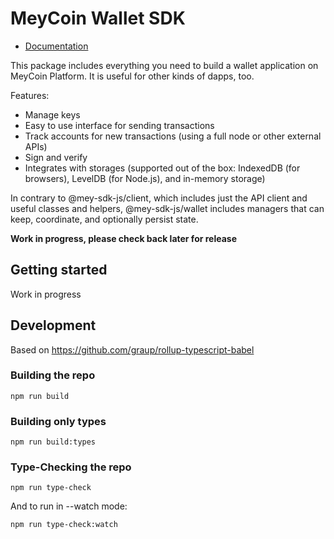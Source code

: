# MeyCoin Wallet SDK

- [Documentation](https://mey-wallet.readthedocs.io/)

This package includes everything you need to build a wallet application on MeyCoin Platform.
It is useful for other kinds of dapps, too.

Features:

- Manage keys
- Easy to use interface for sending transactions
- Track accounts for new transactions (using a full node or other external APIs)
- Sign and verify
- Integrates with storages (supported out of the box: IndexedDB (for browsers), LevelDB (for Node.js), and in-memory storage)

In contrary to @mey-sdk-js/client, which includes just the API client and useful classes and helpers,
@mey-sdk-js/wallet includes managers that can keep, coordinate, and optionally persist state.

**Work in progress, please check back later for release**

## Getting started

Work in progress

## Development

Based on https://github.com/graup/rollup-typescript-babel

### Building the repo

```shell
npm run build
```

### Building only types

```shell
npm run build:types
```

### Type-Checking the repo

```shell
npm run type-check
```

And to run in --watch mode:

```shell
npm run type-check:watch
```

